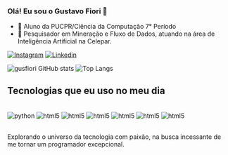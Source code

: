 ### Olá! Eu sou o Gustavo Fiori 👋

- 🔭 Aluno da PUCPR/Ciência da Computação 7° Período
- 🌱 Pesquisador em Mineração e Fluxo de Dados, atuando na área de Inteligência Artificial na Celepar.

[![Instagram](https://img.shields.io/badge/Instagram-E4405F?style=for-the-badge&logo=instagram&logoColor=white)](https://www.linkedin.com/in/gustavofiori/)
[![Linkedin](https://img.shields.io/badge/LinkedIn-0077B5?style=for-the-badge&logo=linkedin&logoColor=white)](https://www.linkedin.com/in/gustavofiori/)

![gusfiori GitHub stats](https://github-readme-stats.vercel.app/api?username=gusfiori&show_icons=true&theme=dracula)
![Top Langs](https://github-readme-stats.vercel.app/api/top-langs/?username=gusfiori&hide_progress=true)



## Tecnologias que eu uso no meu dia

<div style="display: inline_block"><br/>
    <img align="center" alt="python" src=https://img.shields.io/badge/Python-14354C?style=for-the-badge&logo=python&logoColor=white/>
    <img align="center" alt="html5" src="https://img.shields.io/badge/HTML5-E34F26?style=for-the-badge&logo=html5&logoColor=white"/>
    <img align="center" alt="html5" src=https://img.shields.io/badge/CSS3-1572B6?style=for-the-badge&logo=css3&logoColor=white/>
    <img align="center" alt="html5" src=https://img.shields.io/badge/JavaScript-F7DF1E?style=for-the-badge&logo=javascript&logoColor=black/>
    <img align="center" alt="html5" src=https://img.shields.io/badge/PHP-777BB4?style=for-the-badge&logo=php&logoColor=white/>
    <img align="center" alt="html5" src=https://img.shields.io/badge/C%23-239120?style=for-the-badge&logo=c-sharp&logoColor=white/>
    <img align="center" alt="html5" src=https://img.shields.io/badge/Java-ED8B00?style=for-the-badge&logo=openjdk&logoColor=white/>
</div><br/>

Explorando o universo da tecnologia com paixão, na busca incessante de me tornar um programador excepcional.

##





